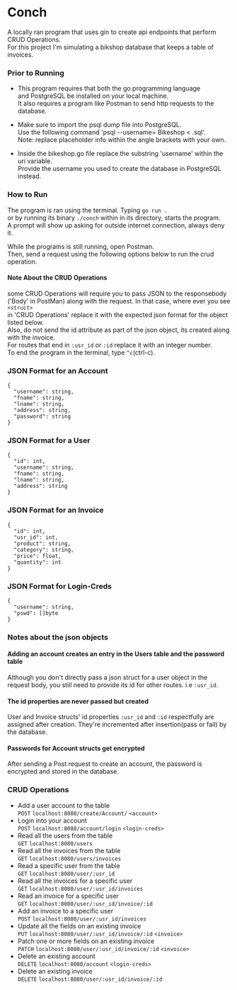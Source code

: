# Conch

A locally ran program that uses gin to create api endpoints that perform CRUD Operations.<br>
For this project I'm simulating a bikshop database that keeps a table of invoices.

### Prior to Running

* This program requires that both the go programming language<br>
  and PostgreSQL be installed on your local machine.<br>
  It also  requires a program like Postman to send http requests 
  to the database.

* Make sure to import the psql dump file into PostgreSQL.<br>
  Use the following command 'psql --username=<username> Bikeshop <  <filename>.sql'. <br>
  Note: replace placeholder info within the angle brackets with your own.

* Inside the bikeshop.go file replace the substring 'username' within the uri variable. <br>
  Provide the username you used to create the database in PostgreSQL instead.

### How to Run

The program is ran using the terminal. Typing `go run .`<br> 
or by running its binary `./conch` within in its directory, starts the program.<br>
A prompt will show up asking for outside internet connection, always deny it.

While the programs is still running, open Postman.<br>
Then, send a request using the following options below to run the crud operation.

#### Note About the CRUD Operations
some CRUD Operations will require you to pass JSON to the responsebody<br>
('Body' in PostMan) along with the request. In that case, where ever you see `<struct>`<br> 
in 'CRUD Operations' replace it with the expected json format for the object listed below.<br>
Also, do not send the id attribute as part of the json object, its created along with the invoice.<br> 
For routes that end in `:usr_id` or `:id` replace it with an integer number.<br>
To end the program in the terminal, type `^c`(ctrl-c).

### JSON Format for an Account
```
{
  "username": string,
  "fname": string,
  "lname": string,
  "address": string,
  "password": string
}
```

### JSON Format for a User
```
{ 
  "id": int,
  "username": string,
  "fname": string,
  "lname": string,
  "address": string
}
```

### JSON Format for an Invoice
```
{
  "id": int,
  "usr_id": int,
  "product": string,
  "category": string,
  "price": float,
  "quantity": int
}
```

### JSON Format for Login-Creds
```
{
  "username": string,
  "pswd": []byte
}
```
### Notes about the json objects

#### Adding an account creates an entry in the Users table and the password table
Although you don't directly pass a json struct for a user object in the request body, 
you still need to provide its id for other routes. i.e `:usr_id`.

#### The id properties are never passed but created 
User and Invoice structs' id properties `:usr_id` and `:id` respectfully are assigned after creation.
They're incremented after insertion(pass or fail) by the database.

#### Passwords for Account structs get encrypted
After sending a Post request to create an account,
the password is encrypted and stored in the database.


### CRUD Operations
* Add a user account to the table<br>
   `POST` `localhost:8080/create/Account/` `<account>`
* Login into your account<br>
   `POST` `localhost:8080/account/login` `<login-creds>`
* Read all the users from the table<br>
   `GET` `localhost:8080/users`
* Read all the invoices from the table<br>
   `GET` `localhost:8080/users/invoices`
* Read a specific user from the table<br>
   `GET` `localhost:8080/user/:usr_id`
* Read all the invoices for a specific user<br>
   `GET` `localhost:8080/user/:usr_id/invoices`
* Read an invoice for a specific user<br>
   `GET` `localhost:8080/user/:usr_id/invoice/:id`
* Add an invoice to a specific user<br>
   `POST` `localhost:8080/user/:usr_id/invoices`
* Update all the fields on an existing invoice<br>
   `PUT` `localhost:8080/user/:usr_id/invoice/:id` `<invoice>`
* Patch one or more fields on an existing invoice<br>
   `PATCH` `localhost:8080/user/:usr_id/invoice/:id` `<invoice>`
* Delete an existing account<br>
   `DELETE` `localhost:8080/account` `<login-creds>`
* Delete an existing invoice<br>
   `DELETE` `localhost:8080/user/:usr_id/invoice/:id`
